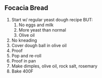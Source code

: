 ## Focacia Bread

1. Start w/ regular yeast dough recipe BUT:
   1. No eggs and milk
   1. More yeast than normal
   1. Olive oil 
1. No kneading
1. Cover dough ball in olive oil
1. Proof
1. Pop and re-roll
1. Proof in pan
1. Make dimples, olive oil, rock salt, rosemary
1. Bake 400F
